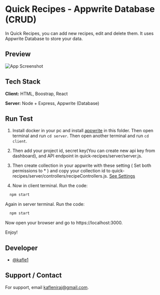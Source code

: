 
# Quick Recipes - Appwrite  Database (CRUD)

In Quick Recipes, you can add new recipes, edit and delete them. It uses Appwrite Database to store your data.

## Preview

![App Screenshot](https://i.ibb.co/TRqDV5z/Screenshot-from-2021-09-06-18-42-59.png)

  
## Tech Stack

**Client:** HTML, Boostrap, React

**Server:** Node + Express, Appwrite (Database)

  
## Run Test

1. Install docker in your pc and install [appwrite](https://appwrite.io/) in this folder. Then open terminal and run ``cd server``. Then open another terminal and run ``cd client``.

2. Then add your project id, secret key(You can create new api key from dashboard), and API endpoint in quick-recipes/server/server.js.

3. Then create collection in your appwrite with these setting ( Set both permissions to * ) and copy your collection id to quick-recipes/server/controllers/recipeControllers.js.
[See Settings](https://ibb.co/5WCfwSBhttps://ibb.co/5WCfwSB)


4. Now in client terminal. Run the code:

```bash
  npm start
```
Again in server terminal. Run the code:

```bash
  npm start
```
 Now open your browser and go to https://localhost:3000.

 Enjoy!
  
## Developer

- [@kafle1](https://www.github.com/kafle1)

  
## Support / Contact

For support, email kafleniraj@gmail.com.

  
